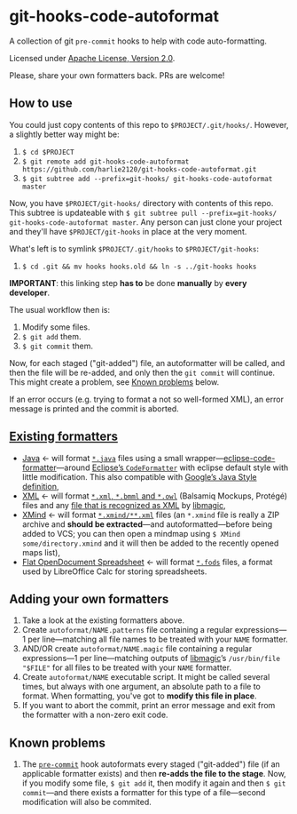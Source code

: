 git-hooks-code-autoformat
=========================

A collection of git `pre-commit` hooks to help with code auto-formatting.

Licensed under [Apache License, Version 2.0](http://www.apache.org/licenses/LICENSE-2.0.html).

Please, share your own formatters back. PRs are welcome!

How to use
----------
You could just copy contents of this repo to `$PROJECT/.git/hooks/`. However, a slightly better way might be:

1. `$ cd $PROJECT`
1. `$ git remote add git-hooks-code-autoformat https://github.com/harlie2120/git-hooks-code-autoformat.git`
1. `$ git subtree add --prefix=git-hooks/ git-hooks-code-autoformat master`

Now, you have `$PROJECT/git-hooks/` directory with contents of this repo. This subtree is updateable with `$ git subtree pull --prefix=git-hooks/ git-hooks-code-autoformat master`. Any person can just clone your project and they'll have `$PROJECT/git-hooks` in place at the very moment.

What's left is to symlink `$PROJECT/.git/hooks` to `$PROJECT/git-hooks`:

1. `$ cd .git && mv hooks hooks.old && ln -s ../git-hooks hooks`

**IMPORTANT**: this linking step **has to** be done **manually** by **every developer**.

The usual workflow then is:

1. Modify some files.
1. `$ git add` them.
1. `$ git commit` them.

Now, for each staged ("git-added") file, an autoformatter will be called, and then the file will be re-added, and only then the `git commit` will continue. This might create a problem, see [Known problems](#known-problems) below.

If an error occurs (e.g. trying to format a not so well-formed XML), an error message is printed and the commit is aborted.

[Existing formatters](/autoformat)
-------------------

* [Java](/autoformat/java) ← will format [`*.java`](/autoformat/java.patterns) files using a small wrapper—[eclipse-code-formatter](/tools/eclipse-java-formatter)—around [Eclipse’s `CodeFormatter`](http://help.eclipse.org/luna/topic/org.eclipse.jdt.doc.isv/reference/api/org/eclipse/jdt/core/formatter/CodeFormatter.html) with eclipse default style with little modification. This also compatible with [Google’s Java Style definition](https://github.com/google/styleguide/blob/gh-pages/eclipse-java-google-style.xml),
* [XML](/autoformat/xml) ← will format [`*.xml`, `*.bmml` and `*.owl`](/autoformat/xml.patterns) (Balsamiq Mockups, Protégé) files and any [file that is recognized as XML](/autoformat/xml.magic) by [libmagic](http://en.wikipedia.org/wiki/File_%28command%29),
* [XMind](/autoformat/xmind) ← will format [`*.xmind/**.xml`](/autoformat/xmind.patterns) files (an `*.xmind` file is really a ZIP archive and **should be extracted**—and autoformatted—before being added to VCS; you can then open a mindmap using `$ XMind some/directory.xmind` and it will then be added to the recently opened maps list),
* [Flat OpenDocument Spreadsheet](/autoformat/flat-ods) ← will format [`*.fods`](/autoformat/flat-ods.patterns) files, a format used by LibreOffice Calc for storing spreadsheets.

Adding your own formatters
--------------------------

1. Take a look at the existing formatters above.
2. Create `autoformat/NAME.patterns` file containing a regular expressions—1 per line—matching all file names to be treated with your `NAME` formatter.
2. AND/OR create `autoformat/NAME.magic` file containing a regular expressions—1 per line—matching outputs of [libmagic](http://en.wikipedia.org/wiki/File_%28command%29)’s `/usr/bin/file "$FILE"` for all files to be treated with your `NAME` formatter.
3. Create `autoformat/NAME` executable script. It might be called several times, but always with one argument, an absolute path to a file to format. When formatting, you've got to **modify this file in place**.
4. If you want to abort the commit, print an error message and exit from the formatter with a non-zero exit code.

Known problems
--------------

1. The [`pre-commit`](/pre-commit) hook autoformats every staged ("git-added") file (if an applicable formatter exists) and then **re-adds the file to the stage**. Now, if you modify some file, `$ git add` it, then modify it again and then `$ git commit`—and there exists a formatter for this type of a file—second modification will also be commited.
